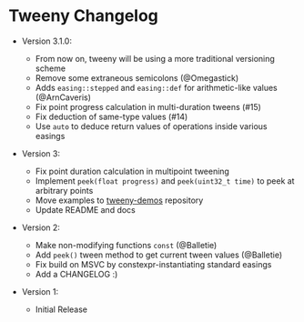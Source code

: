 # Tweeny Changelog
- Version 3.1.0:
  - From now on, tweeny will be using a more traditional versioning scheme
  - Remove some extraneous semicolons (@Omegastick)
  - Adds `easing::stepped` and `easing::def` for arithmetic-like values (@ArnCaveris)
  - Fix point progress calculation in multi-duration tweens (#15)
  - Fix deduction of same-type values (#14)
  - Use `auto` to deduce return values of operations inside various easings

- Version 3:
  - Fix point duration calculation in multipoint tweening 
  - Implement `peek(float progress)` and `peek(uint32_t time)` to peek
    at arbitrary points
  - Move examples to [tweeny-demos](github.com/mobius3/tweeny-demos) repository
  - Update README and docs

- Version 2:
  - Make non-modifying functions `const` (@Balletie)
  - Add `peek()` tween method to get current tween values (@Balletie)
  - Fix build on MSVC by constexpr-instantiating standard easings
  - Add a CHANGELOG :)

- Version 1:
  - Initial Release
